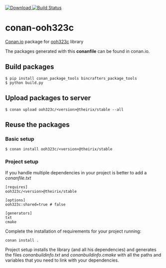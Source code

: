[ ![Download](https://api.bintray.com/packages/theirix/conan-repo/ooh323c%3Atheirix/images/download.svg) ](https://bintray.com/theirix/conan-repo/ooh323c%3Atheirix/_latestVersion)
[![Build Status](https://travis-ci.org/theirix/conan-ooh323c.svg)](https://travis-ci.org/theirix/conan-ooh323c)

# conan-ooh323c

[Conan.io](https://conan.io) package for [ooh323c](https://github.com/traviscross/ooh323c) library

The packages generated with this **conanfile** can be found in conan.io.

## Build packages

    $ pip install conan_package_tools bincrafters_package_tools
    $ python build.py
    
## Upload packages to server

    $ conan upload ooh323c/<version>@theirix/stable --all
    
## Reuse the packages

### Basic setup

    $ conan install ooh323c/<version>@theirix/stable
    
### Project setup

If you handle multiple dependencies in your project is better to add a *conanfile.txt*
    
    [requires]
    ooh323c/<version>@theirix/stable

    [options]
    ooh323c:shared=true # false
    
    [generators]
    txt
    cmake

Complete the installation of requirements for your project running:</small></span>

    conan install . 

Project setup installs the library (and all his dependencies) and generates the files *conanbuildinfo.txt* and *conanbuildinfo.cmake* with all the paths and variables that you need to link with your dependencies.
